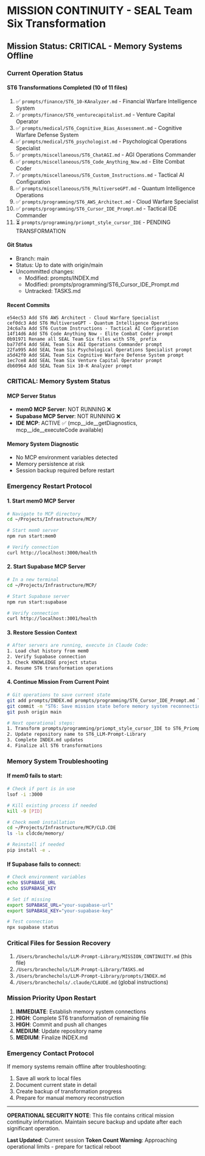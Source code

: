 # MISSION CONTINUITY - SEAL Team Six Transformation

## Mission Status: CRITICAL - Memory Systems Offline

### Current Operation Status

#### ST6 Transformations Completed (10 of 11 files)
1. ✅ `prompts/finance/ST6_10-KAnalyzer.md` - Financial Warfare Intelligence System
2. ✅ `prompts/finance/ST6_venturecapitalist.md` - Venture Capital Operator
3. ✅ `prompts/medical/ST6_Cognitive_Bias_Assessment.md` - Cognitive Warfare Defense System
4. ✅ `prompts/medical/ST6_psychologist.md` - Psychological Operations Specialist
5. ✅ `prompts/miscellaneous/ST6_ChatAGI.md` - AGI Operations Commander
6. ✅ `prompts/miscellaneous/ST6_Code_Anything_Now.md` - Elite Combat Coder
7. ✅ `prompts/miscellaneous/ST6_Custom_Instructions.md` - Tactical AI Configuration
8. ✅ `prompts/miscellaneous/ST6_MultiverseGPT.md` - Quantum Intelligence Operations
9. ✅ `prompts/programming/ST6_AWS_Architect.md` - Cloud Warfare Specialist
10. ✅ `prompts/programming/ST6_Cursor_IDE_Prompt.md` - Tactical IDE Commander
11. ⏳ `prompts/programming/priompt_style_cursor_IDE` - PENDING TRANSFORMATION

#### Git Status
- Branch: main
- Status: Up to date with origin/main
- Uncommitted changes:
  - Modified: prompts/INDEX.md
  - Modified: prompts/programming/ST6_Cursor_IDE_Prompt.md
  - Untracked: TASKS.md

#### Recent Commits
```
e54ec53 Add ST6 AWS Architect - Cloud Warfare Specialist
cef0dc3 Add ST6 MultiverseGPT - Quantum Intelligence Operations
24c6a7a Add ST6 Custom Instructions - Tactical AI Configuration
14f14d6 Add ST6 Code Anything Now - Elite Combat Coder prompt
0b91971 Rename all SEAL Team Six files with ST6_ prefix
ba77df4 Add SEAL Team Six AGI Operations Commander prompt
22fa995 Add SEAL Team Six Psychological Operations Specialist prompt
a5d42f0 Add SEAL Team Six Cognitive Warfare Defense System prompt
1ec7ce8 Add SEAL Team Six Venture Capital Operator prompt
db60964 Add SEAL Team Six 10-K Analyzer prompt
```

### CRITICAL: Memory System Status

#### MCP Server Status
- **mem0 MCP Server**: NOT RUNNING ❌
- **Supabase MCP Server**: NOT RUNNING ❌
- **IDE MCP**: ACTIVE ✅ (mcp__ide__getDiagnostics, mcp__ide__executeCode available)

#### Memory System Diagnostic
- No MCP environment variables detected
- Memory persistence at risk
- Session backup required before restart

### Emergency Restart Protocol

#### 1. Start mem0 MCP Server
```bash
# Navigate to MCP directory
cd ~/Projects/Infrastructure/MCP/

# Start mem0 server
npm run start:mem0

# Verify connection
curl http://localhost:3000/health
```

#### 2. Start Supabase MCP Server
```bash
# In a new terminal
cd ~/Projects/Infrastructure/MCP/

# Start Supabase server
npm run start:supabase

# Verify connection
curl http://localhost:3001/health
```

#### 3. Restore Session Context
```bash
# After servers are running, execute in Claude Code:
1. Load chat history from mem0
2. Verify Supabase connection
3. Check KNOWLEDGE project status
4. Resume ST6 transformation operations
```

#### 4. Continue Mission From Current Point
```bash
# Git operations to save current state
git add prompts/INDEX.md prompts/programming/ST6_Cursor_IDE_Prompt.md TASKS.md
git commit -m "ST6: Save mission state before memory system reconnection"
git push origin main

# Next operational steps:
1. Transform prompts/programming/priompt_style_cursor_IDE to ST6_Priompt_Style_Cursor_IDE.md
2. Update repository name to ST6_LLM-Prompt-Library
3. Complete INDEX.md updates
4. Finalize all ST6 transformations
```

### Memory System Troubleshooting

#### If mem0 fails to start:
```bash
# Check if port is in use
lsof -i :3000

# Kill existing process if needed
kill -9 [PID]

# Check mem0 installation
cd ~/Projects/Infrastructure/MCP/CLD.CDE
ls -la cldcde/memory/

# Reinstall if needed
pip install -e .
```

#### If Supabase fails to connect:
```bash
# Check environment variables
echo $SUPABASE_URL
echo $SUPABASE_KEY

# Set if missing
export SUPABASE_URL="your-supabase-url"
export SUPABASE_KEY="your-supabase-key"

# Test connection
npx supabase status
```

### Critical Files for Session Recovery
1. `/Users/branchechols/LLM-Prompt-Library/MISSION_CONTINUITY.md` (this file)
2. `/Users/branchechols/LLM-Prompt-Library/TASKS.md`
3. `/Users/branchechols/LLM-Prompt-Library/prompts/INDEX.md`
4. `/Users/branchechols/.claude/CLAUDE.md` (global instructions)

### Mission Priority Upon Restart
1. **IMMEDIATE**: Establish memory system connections
2. **HIGH**: Complete ST6 transformation of remaining file
3. **HIGH**: Commit and push all changes
4. **MEDIUM**: Update repository name
5. **MEDIUM**: Finalize INDEX.md

### Emergency Contact Protocol
If memory systems remain offline after troubleshooting:
1. Save all work to local files
2. Document current state in detail
3. Create backup of transformation progress
4. Prepare for manual memory reconstruction

---

**OPERATIONAL SECURITY NOTE**: This file contains critical mission continuity information. Maintain secure backup and update after each significant operation.

**Last Updated**: Current session
**Token Count Warning**: Approaching operational limits - prepare for tactical reboot